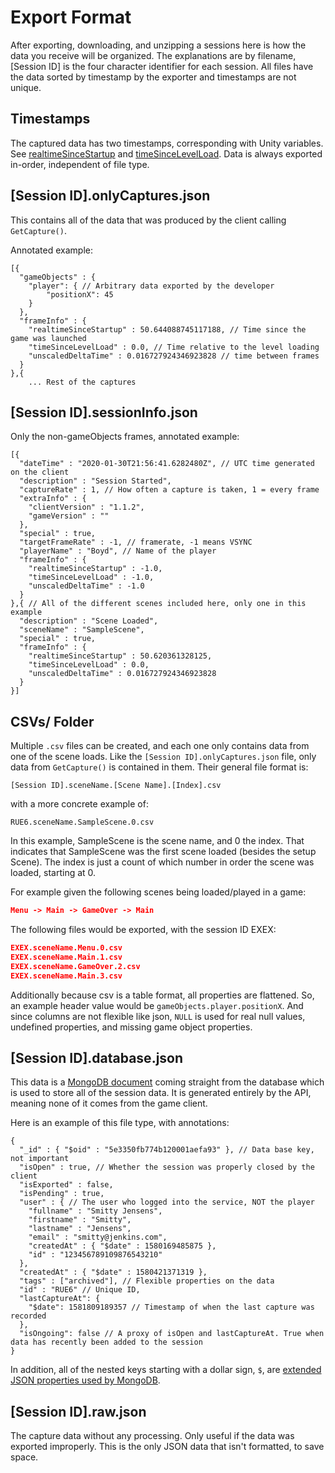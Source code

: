 # Export Format

After exporting, downloading, and unzipping a sessions here is how the data you receive will be organized.
The explanations are by filename, [Session ID] is the four character identifier for each session. All files
have the data sorted by timestamp by the exporter and timestamps are not unique.

## Timestamps

The captured data has two timestamps, corresponding with Unity variables. See [realtimeSinceStartup](https://docs.unity3d.com/ScriptReference/Time-realtimeSinceStartup.html) and [timeSinceLevelLoad](https://docs.unity3d.com/ScriptReference/Time-timeSinceLevelLoad.html). Data is always exported in-order, independent of file type.

## [Session ID].onlyCaptures.json

This contains all of the data that was produced by the client calling `GetCapture()`.

Annotated example:
```
[{
  "gameObjects" : {
    "player": { // Arbitrary data exported by the developer
        "positionX": 45
    }
  },
  "frameInfo" : {
    "realtimeSinceStartup" : 50.644088745117188, // Time since the game was launched
    "timeSinceLevelLoad" : 0.0, // Time relative to the level loading
    "unscaledDeltaTime" : 0.016727924346923828 // time between frames
  }
},{
    ... Rest of the captures
```

## [Session ID].sessionInfo.json

Only the non-gameObjects frames, annotated example:
```
[{
  "dateTime" : "2020-01-30T21:56:41.6282480Z", // UTC time generated on the client
  "description" : "Session Started",
  "captureRate" : 1, // How often a capture is taken, 1 = every frame
  "extraInfo" : {
    "clientVersion" : "1.1.2",
    "gameVersion" : ""
  },
  "special" : true,
  "targetFrameRate" : -1, // framerate, -1 means VSYNC
  "playerName" : "Boyd", // Name of the player
  "frameInfo" : {
    "realtimeSinceStartup" : -1.0,
    "timeSinceLevelLoad" : -1.0,
    "unscaledDeltaTime" : -1.0
  }
},{ // All of the different scenes included here, only one in this example
  "description" : "Scene Loaded",
  "sceneName" : "SampleScene",
  "special" : true,
  "frameInfo" : {
    "realtimeSinceStartup" : 50.620361328125,
    "timeSinceLevelLoad" : 0.0,
    "unscaledDeltaTime" : 0.016727924346923828
  }
}]
```

## CSVs/ Folder 

Multiple `.csv` files can be created, and each one only contains data from one of the scene loads. Like the `[Session ID].onlyCaptures.json` file, only data from `GetCapture()` is contained in them. Their general file format is:
```
[Session ID].sceneName.[Scene Name].[Index].csv
```
with a more concrete example of:
```
RUE6.sceneName.SampleScene.0.csv
```

In this example, SampleScene is the scene name, and 0 the index. That indicates that SampleScene was the first scene loaded (besides the setup Scene). The index is just a count of which number in order the scene was loaded, starting at 0.

For example given the following scenes being loaded/played in a game:
```json
Menu -> Main -> GameOver -> Main
```
The following files would be exported, with the session ID EXEX:
```json
EXEX.sceneName.Menu.0.csv
EXEX.sceneName.Main.1.csv
EXEX.sceneName.GameOver.2.csv
EXEX.sceneName.Main.3.csv
```

Additionally because csv is a table format, all properties are flattened. So, an example header value would be `gameObjects.player.positionX`. And since columns are not flexible like json, `NULL` is used for real null values, undefined properties, and missing game object properties.

## [Session ID].database.json

This data is a [MongoDB document](https://docs.mongodb.com/manual/core/document/) coming straight from the database which is used to store all of the session data. It is generated entirely by the API, meaning none of it comes from the game client.

Here is an example of this file type, with annotations:
```
{
  "_id" : { "$oid" : "5e3350fb774b120001aefa93" }, // Data base key, not important
  "isOpen" : true, // Whether the session was properly closed by the client
  "isExported" : false,
  "isPending" : true,
  "user" : { // The user who logged into the service, NOT the player
    "fullname" : "Smitty Jensens",
    "firstname" : "Smitty",
    "lastname" : "Jensens",
    "email" : "smitty@jenkins.com",
    "createdAt" : { "$date" : 1580169485875 },
    "id" : "123456789109876543210"
  },
  "createdAt" : { "$date" : 1580421371319 },
  "tags" : ["archived"], // Flexible properties on the data
  "id" : "RUE6" // Unique ID,
  "lastCaptureAt": {
    "$date": 1581809189357 // Timestamp of when the last capture was recorded
  },
  "isOngoing": false // A proxy of isOpen and lastCaptureAt. True when data has recently been added to the session
}
```

In addition, all of the nested keys starting with a dollar sign, `$`, are [extended JSON properties used by MongoDB](https://docs.mongodb.com/manual/reference/mongodb-extended-json/).

## [Session ID].raw.json

The capture data without any processing. Only useful if the data was exported improperly. This is the only JSON data that isn't formatted, to save space.

[comment]: <> (TODO: update this to be correct to new export format)
